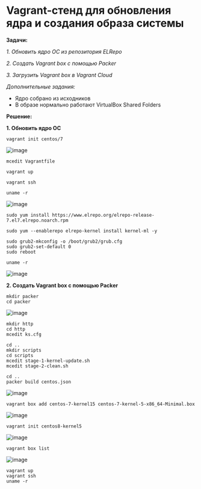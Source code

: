 # Vagrant-стенд для обновления ядра и создания образа системы

**Задачи:**

  *1. Обновить ядро ОС из репозитория ELRepo*
  
  *2. Создать Vagrant box c помощью Packer*

  *3. Загрузить Vagrant box в Vagrant Cloud*
  
   *Дополнительные задания:*
   - Ядро собрано из исходников
   - В образе нормально работают VirtualBox Shared Folders

**Решение:**

**1. Обновить ядро ОС**

```
vagrant init centos/7
```

![image](https://github.com/lettache/Otus-Administrator-Linux-Pro-Kryuchkov_VV/assets/84719218/79866c1a-c124-49d6-a217-191141c68d83)

```
mcedit Vagrantfile
```

```
vagrant up
```

```
vagrant ssh 
```

```
uname -r
```
![image](https://github.com/lettache/Otus-Administrator-Linux-Pro-Kryuchkov_VV/assets/84719218/4c047a55-3fca-4f85-b7da-785d9c82523e)

```
sudo yum install https://www.elrepo.org/elrepo-release-7.el7.elrepo.noarch.rpm
```

```
sudo yum --enablerepo elrepo-kernel install kernel-ml -y
```

```
sudo grub2-mkconfig -o /boot/grub2/grub.cfg
sudo grub2-set-default 0
sudo reboot
```

```
uname -r
```

![image](https://github.com/lettache/Otus-Administrator-Linux-Pro-Kryuchkov_VV/assets/84719218/422200f4-23c2-4494-875b-1930381c7dc1)

**2. Создать Vagrant box c помощью Packer**

```
mkdir packer
cd packer
```

![image](https://github.com/lettache/Otus-Administrator-Linux-Pro-Kryuchkov_VV/assets/84719218/b927030f-e82b-4c62-a5c3-06c0d1c28b62)

```
mkdir http
cd http
mcedit ks.cfg
```

```
cd ..
mkdir scripts
cd scripts
mcedit stage-1-kernel-update.sh
mcedit stage-2-clean.sh
```

```
cd ..
packer build centos.json
```

![image](https://github.com/lettache/Otus-Administrator-Linux-Pro-Kryuchkov_VV/assets/84719218/c17310a4-3379-4c70-8d0a-ee6c5a252567)

```
vagrant box add centos-7-kernel15 centos-7-kernel-5-x86_64-Minimal.box
```

![image](https://github.com/lettache/Otus-Administrator-Linux-Pro-Kryuchkov_VV/assets/84719218/fb17d505-8ce2-436d-b5b0-20b0a8831cef)

```
vagrant init centos8-kernel5
```

![image](https://github.com/lettache/Otus-Administrator-Linux-Pro-Kryuchkov_VV/assets/84719218/4827a515-f529-4739-ba79-7551eb178308)

```
vagrant box list
```

![image](https://github.com/lettache/Otus-Administrator-Linux-Pro-Kryuchkov_VV/assets/84719218/3b4df201-6d51-46ac-bea7-0c72140a30d9)

```
vagrant up
vagrant ssh
uname -r
```


















